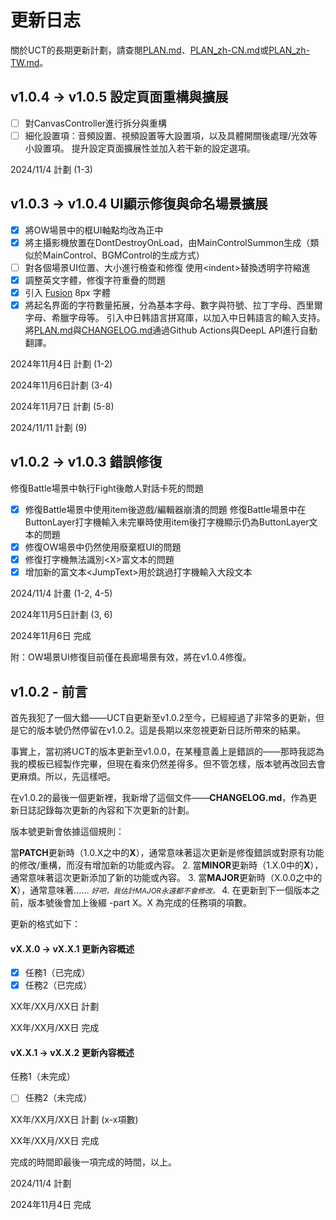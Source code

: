# 更新日志

關於UCT的長期更新計劃，請查閱[PLAN.md](PLAN.md)、[PLAN_zh-CN.md](PLAN_zh-CN.md)或[PLAN_zh-TW.md](PLAN_zh-TW.md)。


## v1.0.4 -> v1.0.5 設定頁面重構與擴展

- [ ] 對CanvasController進行拆分與重構
- [ ] 細化設置項：音頻設置、視頻設置等大設置項，以及具體開關後處理/光效等小設置項。
提升設定頁面擴展性並加入若干新的設定選項。

2024/11/4 計劃 (1-3)

## v1.0.3 -> v1.0.4 UI顯示修復與命名場景擴展

- [x] 將OW場景中的框UI軸點均改為正中
- [x] 將主攝影機放置在DontDestroyOnLoad，由MainControlSummon生成（類似於MainControl、BGMControl的生成方式）
- [ ] 對各個場景UI位置、大小進行檢查和修復
使用\<indent\>替換透明字符縮進
- [x] 調整英文字體，修復字符重疊的問題
- [x] 引入 [Fusion](https://github.com/TakWolf/fusion-pixel-font) 8px 字體
- [x] 將起名界面的字符數量拓展，分為基本字母、數字與符號、拉丁字母、西里爾字母、希臘字母等。
引入中日韩語言拼寫庫，以加入中日韩語言的輸入支持。
將[PLAN.md](PLAN.md)與[CHANGELOG.md](CHANGELOG.md)通過Github Actions與DeepL API進行自動翻譯。

2024年11月4日 計劃 (1-2)

2024年11月6日計劃 (3-4)

2024年11月7日 計劃 (5-8)

2024/11/11 計劃 (9)


## v1.0.2 -> v1.0.3 錯誤修復

修復Battle場景中執行Fight後敵人對話卡死的問題
- [x] 修復Battle場景中使用item後遊戲/編輯器崩潰的問題
修復Battle場景中在ButtonLayer打字機輸入未完畢時使用item後打字機顯示仍為ButtonLayer文本的問題
- [x] 修復OW場景中仍然使用廢棄框UI的問題
- [x] 修復打字機無法識別\<X\>富文本的問題
- [x] 增加新的富文本\<JumpText\>用於跳過打字機輸入大段文本

2024/11/4 計畫 (1-2, 4-5)

2024年11月5日計劃 (3, 6)

2024年11月6日 完成

附：OW場景UI修復目前僅在長廊場景有效，將在v1.0.4修復。

## v1.0.2 - 前言

首先我犯了一個大錯——UCT自更新至v1.0.2至今，已經經過了非常多的更新，但是它的版本號仍然停留在v1.0.2。這是長期以來忽視更新日誌所帶來的結果。

事實上，當初將UCT的版本更新至v1.0.0，在某種意義上是錯誤的——那時我認為我的模板已經製作完畢，但現在看來仍然差得多。但不管怎樣，版本號再改回去會更麻煩。所以，先這樣吧。

在v1.0.2的最後一個更新裡，我新增了這個文件——**CHANGELOG.md**，作為更新日誌記錄每次更新的內容和下次更新的計劃。

版本號更新會依據這個規則：

當**PATCH**更新時（1.0.X之中的**X**），通常意味著這次更新是修復錯誤或對原有功能的修改/重構，而沒有增加新的功能或內容。
2. 當**MINOR**更新時（1.X.0中的**X**），通常意味著這次更新添加了新的功能或內容。
3. 當**MAJOR**更新時（X.0.0之中的**X**），通常意味著…… <small>*好吧，我估計MAJOR永遠都不會修改。*</small>
4. 在更新到下一個版本之前，版本號後會加上後綴 -part X。X 為完成的任務項的項數。

更新的格式如下：

#### vX.X.0 -> vX.X.1 更新內容概述

- [x] 任務1（已完成）
- [x] 任務2（已完成）

XX年/XX月/XX日 計劃

XX年/XX月/XX日 完成

#### vX.X.1 -> vX.X.2 更新內容概述

任務1（未完成）
- [ ] 任務2（未完成）

XX年/XX月/XX日 計劃 (x-x項數)

XX年/XX月/XX日 完成

完成的時間即最後一項完成的時間，以上。

2024/11/4 計劃

2024年11月4日 完成